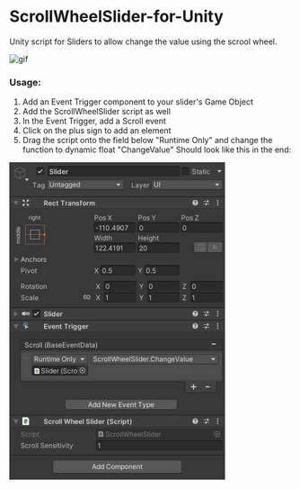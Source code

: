 # ScrollWheelSlider-for-Unity
Unity script for Sliders to allow change the value using the scrool wheel.

![gif](slider%20scroll%20wheel.gif)

### Usage:
1) Add an Event Trigger component to your slider's Game Object
2) Add the ScrollWheelSlider script as well
3) In the Event Trigger, add a Scroll event
4) Click on the plus sign to add an element
5) Drag the script onto the field below "Runtime Only" and change the function to dynamic float "ChangeValue"
Should look like this in the end:

![img 1](img%201.png)
